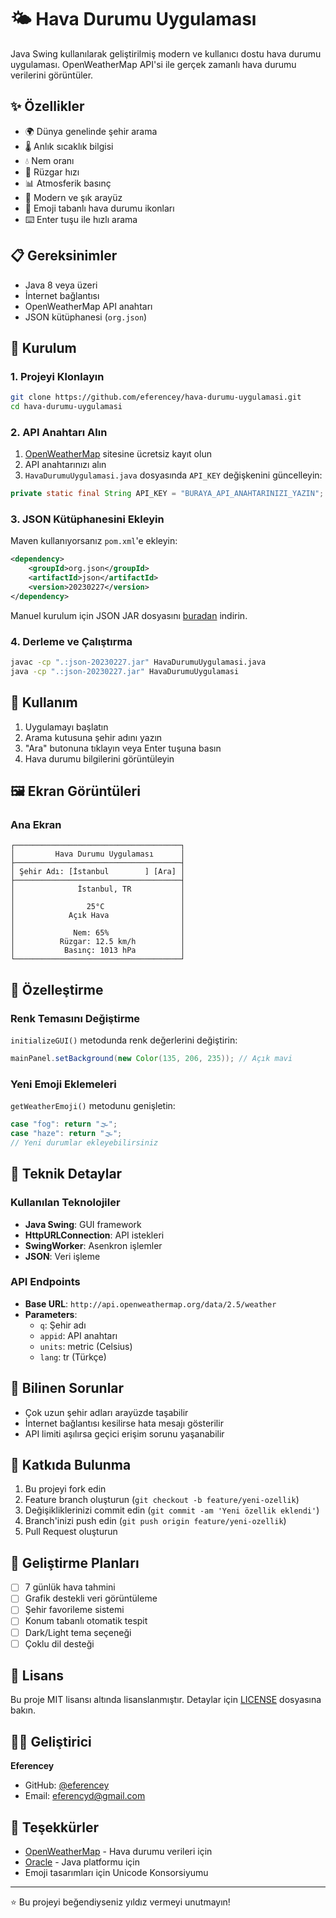 # 🌤️ Hava Durumu Uygulaması

Java Swing kullanılarak geliştirilmiş modern ve kullanıcı dostu hava durumu uygulaması. OpenWeatherMap API'si ile gerçek zamanlı hava durumu verilerini görüntüler.

## ✨ Özellikler

- 🌍 Dünya genelinde şehir arama
- 🌡️ Anlık sıcaklık bilgisi
- 💧 Nem oranı
- 💨 Rüzgar hızı
- 📊 Atmosferik basınç
- 🎨 Modern ve şık arayüz
- 🌈 Emoji tabanlı hava durumu ikonları
- ⌨️ Enter tuşu ile hızlı arama

## 📋 Gereksinimler

- Java 8 veya üzeri
- İnternet bağlantısı
- OpenWeatherMap API anahtarı
- JSON kütüphanesi (`org.json`)

## 🚀 Kurulum

### 1. Projeyi Klonlayın
```bash
git clone https://github.com/eferencey/hava-durumu-uygulamasi.git
cd hava-durumu-uygulamasi
```

### 2. API Anahtarı Alın
1. [OpenWeatherMap](https://openweathermap.org/api) sitesine ücretsiz kayıt olun
2. API anahtarınızı alın
3. `HavaDurumuUygulamasi.java` dosyasında `API_KEY` değişkenini güncelleyin:
```java
private static final String API_KEY = "BURAYA_API_ANAHTARINIZI_YAZIN";
```

### 3. JSON Kütüphanesini Ekleyin
Maven kullanıyorsanız `pom.xml`'e ekleyin:
```xml
<dependency>
    <groupId>org.json</groupId>
    <artifactId>json</artifactId>
    <version>20230227</version>
</dependency>
```

Manuel kurulum için JSON JAR dosyasını [buradan](https://mvnrepository.com/artifact/org.json/json) indirin.

### 4. Derleme ve Çalıştırma
```bash
javac -cp ".:json-20230227.jar" HavaDurumuUygulamasi.java
java -cp ".:json-20230227.jar" HavaDurumuUygulamasi
```

## 📱 Kullanım

1. Uygulamayı başlatın
2. Arama kutusuna şehir adını yazın
3. "Ara" butonuna tıklayın veya Enter tuşuna basın
4. Hava durumu bilgilerini görüntüleyin

## 🖼️ Ekran Görüntüleri

### Ana Ekran
```
┌─────────────────────────────────────┐
│         Hava Durumu Uygulaması      │
├─────────────────────────────────────┤
│ Şehir Adı: [İstanbul        ] [Ara] │
├─────────────────────────────────────┤
│              İstanbul, TR           │
│                                     │
│                25°C                 │
│            Açık Hava                │
│                                     │
│             Nem: 65%                │
│          Rüzgar: 12.5 km/h          │
│           Basınç: 1013 hPa          │
└─────────────────────────────────────┘
```

## 🎨 Özelleştirme

### Renk Temasını Değiştirme
`initializeGUI()` metodunda renk değerlerini değiştirin:
```java
mainPanel.setBackground(new Color(135, 206, 235)); // Açık mavi
```

### Yeni Emoji Eklemeleri
`getWeatherEmoji()` metodunu genişletin:
```java
case "fog": return "🌫️";
case "haze": return "🌫️";
// Yeni durumlar ekleyebilirsiniz
```

## 🔧 Teknik Detaylar

### Kullanılan Teknolojiler
- **Java Swing**: GUI framework
- **HttpURLConnection**: API istekleri
- **SwingWorker**: Asenkron işlemler
- **JSON**: Veri işleme

### API Endpoints
- **Base URL**: `http://api.openweathermap.org/data/2.5/weather`
- **Parameters**: 
  - `q`: Şehir adı
  - `appid`: API anahtarı
  - `units`: metric (Celsius)
  - `lang`: tr (Türkçe)

## 🐛 Bilinen Sorunlar

- Çok uzun şehir adları arayüzde taşabilir
- İnternet bağlantısı kesilirse hata mesajı gösterilir
- API limiti aşılırsa geçici erişim sorunu yaşanabilir

## 🤝 Katkıda Bulunma

1. Bu projeyi fork edin
2. Feature branch oluşturun (`git checkout -b feature/yeni-ozellik`)
3. Değişikliklerinizi commit edin (`git commit -am 'Yeni özellik eklendi'`)
4. Branch'inizi push edin (`git push origin feature/yeni-ozellik`)
5. Pull Request oluşturun

## 📝 Geliştirme Planları

- [ ] 7 günlük hava tahmini
- [ ] Grafik destekli veri görüntüleme
- [ ] Şehir favorileme sistemi
- [ ] Konum tabanlı otomatik tespit
- [ ] Dark/Light tema seçeneği
- [ ] Çoklu dil desteği

## 📄 Lisans

Bu proje MIT lisansı altında lisanslanmıştır. Detaylar için [LICENSE](LICENSE) dosyasına bakın.

## 👨‍💻 Geliştirici

**Eferencey**
- GitHub: [@eferencey](https://github.com/eferencey)
- Email: eferencyd@gmail.com

## 🙏 Teşekkürler

- [OpenWeatherMap](https://openweathermap.org/) - Hava durumu verileri için
- [Oracle](https://www.oracle.com/java/) - Java platformu için
- Emoji tasarımları için Unicode Konsorsiyumu

---

⭐ Bu projeyi beğendiyseniz yıldız vermeyi unutmayın!
